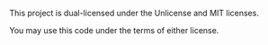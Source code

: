 This project is dual-licensed under the Unlicense and MIT licenses.

 You may use this code under the terms of either license.
